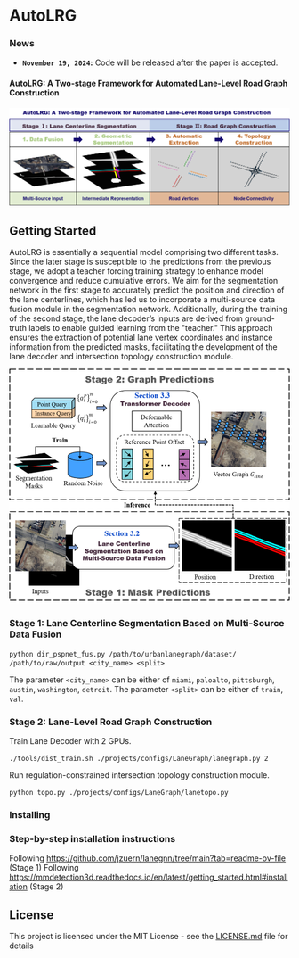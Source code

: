 # AutoLRG

### News
* **`November 19, 2024`:** Code will be released after the paper is accepted.

#### AutoLRG: A Two-stage Framework for Automated Lane-Level Road Graph Construction

<div align="center">
  <img src="https://github.com/EchoQiHeng/AutoLRG/blob/main/figure1.png">
</div>


## Getting Started

AutoLRG is essentially a sequential model comprising two different tasks. Since the later stage is susceptible to the predictions from the previous stage, we adopt a teacher forcing training strategy to enhance model convergence and reduce cumulative errors. We aim for the segmentation network in the first stage to accurately predict the position and direction of the lane centerlines, which has led us to incorporate a multi-source data fusion module in the segmentation network. Additionally, during the training of the second stage, the lane decoder’s inputs are derived from ground-truth labels to enable guided learning from the "teacher." This approach ensures the extraction of potential lane vertex coordinates and instance information from the predicted masks, facilitating the development of the lane decoder and intersection topology construction module.

<div align="center">
  <img src="https://github.com/EchoQiHeng/AutoLRG/blob/main/figure2.png">
</div>

### Stage 1: Lane Centerline Segmentation Based on Multi-Source Data Fusion

```
python dir_pspnet_fus.py /path/to/urbanlanegraph/dataset/ /path/to/raw/output <city_name> <split>
```
The parameter `<city_name>` can be either of `miami`, `paloalto`, `pittsburgh`, `austin`, `washington`, `detroit`.
The parameter `<split>` can be either of `train`, `val`.

### Stage 2: Lane-Level Road Graph Construction

Train Lane Decoder with 2 GPUs.
```
./tools/dist_train.sh ./projects/configs/LaneGraph/lanegraph.py 2
```
Run regulation-constrained intersection topology construction module.
```
python topo.py ./projects/configs/LaneGraph/lanetopo.py
```

### Installing

### Step-by-step installation instructions

Following https://github.com/jzuern/lanegnn/tree/main?tab=readme-ov-file (Stage 1)
Following https://mmdetection3d.readthedocs.io/en/latest/getting_started.html#installation (Stage 2)

## License

This project is licensed under the MIT License - see the [LICENSE.md](LICENSE.md) file for details

